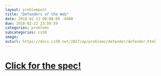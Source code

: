 ```yaml
---
layout: problempost
title: "Defenders of the Web"
date: 2018-02-13 00:08:00 -0400
due: 2018-02-22 23:59:59
categories: problems
subcategories: cs50
image:
outurl: https://docs.cs50.net/2017/ap/problems/defender/defender.html
---
```


# [Click for the spec!]({{page.outurl}})
